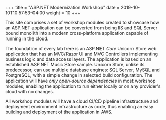 +++
title = "ASP.NET Modernization Workshop"
date = 2019-10-10T10:57:53-04:00
weight = 10
+++

This site comprises a set of workshop modules created to showcase how an ASP.NET application can be converted from being IIS and SQL Server bound monolith into a modern cross-platform application capable of running in the cloud.

The foundation of every lab here is an ASP.NET *Core* Unicorn Store web application that has an MVC/Razor UI and MVC Controllers implementing business logic and data access layers. The application is based on an established ASP.NET Music Store sample. Unicorn Store, unlike its predecessor, can use multiple database engines: SQL Server, MySQL and PostgreSQL, with a simple change in selected build configuration. The application will have *only open-source dependencies* in most workshop modules, enabling the application to run either locally or on any provider's cloud with no changes.

All workshop modules will have a cloud CI/CD pipeline infrastructure and  deployment environment infrastructure as code, thus enabling an easy building and deployment of the application in AWS.